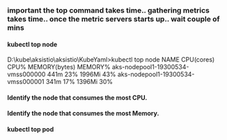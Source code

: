 ### important the top command takes time.. gathering metrics takes time.. once the metric servers starts up.. wait couple of mins

#### kubectl top node
D:\kube\aksistio\aksistio\KubeYaml>kubectl top node
NAME                                CPU(cores)   CPU%   MEMORY(bytes)   MEMORY%
aks-nodepool1-19300534-vmss000000   441m         23%    1996Mi          43%
aks-nodepool1-19300534-vmss000001   341m         17%    1396Mi          30%

#### Identify the node that consumes the most CPU.
#### Identify the node that consumes the most Memory.

#### kubectl top pod